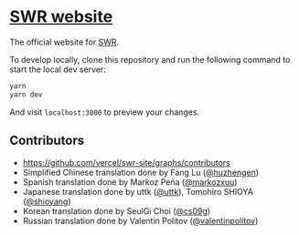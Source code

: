# [SWR website](https://swr.vercel.app)

The official website for [SWR](https://github.com/vercel/swr).

To develop locally, clone this repository and run the following command to start the local dev server:

```bash
yarn
yarn dev
```

And visit `localhost:3000` to preview your changes.

## Contributors

- https://github.com/vercel/swr-site/graphs/contributors
- Simplified Chinese translation done by Fang Lu ([@huzhengen](https://github.com/huzhengen))
- Spanish translation done by Markoz Peña ([@markozxuu](https://twitter.com/markozxuu))
- Japanese translation done by uttk ([@uttk](https://github.com/uttk)), Tomohiro SHIOYA ([@shioyang](https://github.com/shioyang))
- Korean translation done by SeulGi Choi ([@cs09g](https://github.com/cs09g))
- Russian translation done by Valentin Politov ([@valentinpolitov](https://github.com/valentinpolitov))
